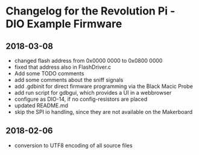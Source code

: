 Changelog for the Revolution Pi - DIO Example Firmware
======================================================


## 2018-03-08
* changed flash address from 0x0000 0000 to 0x0800 0000
* fixed that address also in FlashDriver.c
* Add some TODO comments
* add some comments about the sniff signals
* add .gdbinit for direct firmware programming via the Black Macic Probe
* add run script for gdbgui, which provides a UI in a webbrowser
* configure as DIO-14, if no config-resistors are placed
* updated README.md
* skip the SPI io handling, since they are not available on the Makerboard


## 2018-02-06
* conversion to UTF8 encoding of all source files
